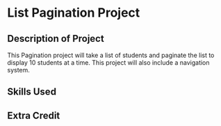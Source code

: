 # List Pagination Project
<h2>Description of Project</h2>
<p>This Pagination project will take a list of students and paginate the list to display 10 students at a time. This project will also include a navigation system.</p>

<h2>Skills Used</h2>


<h2>Extra Credit</h2>

